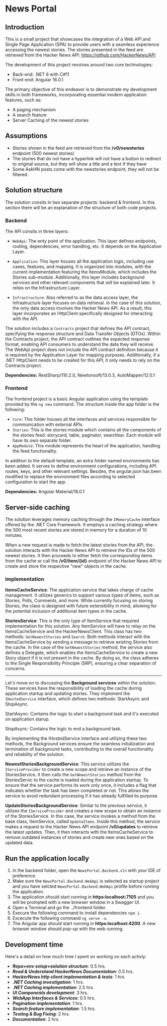 # News Portal
## Introduction
This is a small project that showcases the integration of a Web API and Single Page Application (SPA) to provide users with a seamless experience accessing the newest stories. The stories presented in the feed are retrieved from the Hacker News API: https://github.com/HackerNews/API

The development of this project revolves around two core technologies:
* Back-end: .NET 6 with C#11
* Front-end: Angular 16.0.1

The primary objective of this endeavor is to demonstrate my development skills in both frameworks, incorporating essential modern application features, such as:

* A paging mechanism
* A search feature
* Server Caching of the newest stories

## Assumptions
* Stories shown in the feed are retrieved from the **/v0/newstories** endpoint (500 newest stories)
* The stories that do not have a hyperlink will not have a button to redirect to original source, but they will show a title and a text if they have
* Some AskHN posts come with the newstories endpoint, they will not be filtered.

## Solution structure
The solution consits in two separate projects: backend & frontend. In this section there will be an explanation of the structure of both code projects.

### Backend
The API consits in three layers: 
* `WebApi`: The enty point of the application. This layer defines endpoints, routing, dependencies, error handling, etc. It depends on the Application Layer.

* `Application`: This layer houses all the application logic, including use cases, features, and mapping. It is organized into modules, with the current implementation featuring the ItemsModule, which includes the Stories sub-module. Additionally, this layer includes background services and other relevant components that will be explained later. It relies on the Infrastructure Layer.
    
* `Infrastructure`: Also referred to as the data access layer, the Infrastructure layer focuses on data retrieval. In the case of this solution, the only data access involves the Hacker News API. As a result, this layer incorporates an HttpClient specifically designed for interacting with the API.

The solution includes a `Contracts` project that defines the API contract, specifying the response structure and Data Transfer Objects (DTOs).
Within the Contracts project, the API contract outlines the expected response format, enabling API consumers to understand the data they will receive. The WebApi project does not include the API contract definition because it is required by the Application Layer for mapping purposes. Additionally, if a .NET HttpClient needs to be created for this API, it only needs to rely on the Contracts project.

**Dependencies:** RestSharp/110.2.0, Newtonsoft/13.0.3, AutoMapper/12.0.1


### Frontend
The frontend project is a basic Angular application using the template provided by the `ng new` command. The structure inside the app folder is the following:

* `Core`: This folder houses all the interfaces and services responsible for communication with external APIs.
* `Stories`: This is the stories module which contains all the components of the stories feed: storycard, table, paginator, searchbar. Each module will have its own separate folder.
* `AppModule`: This module represents the heart of the application, handling the feed functionality.

In addition to the default template, an extra folder named environments has been added. It serves to define environment configurations, including API routes, keys, and other relevant settings. Besides, the angular.json has been modified to replace the environment files according to selected configuration to start the app. 

**Dependencies:** Angular Material/16.0.1

## Server-side caching
The solution leverages memory caching through the `IMemoryCache` interface offered by the .NET Core Framework. It employs a caching strategy where the 500 most recent stories are stored in memory for a duration of 10 minutes.

When a new request is made to fetch the latest stories from the API, the solution interacts with the Hacker News API to retrieve the IDs of the 500 newest stories. It then proceeds to either fetch the corresponding items from the cache or call the **/v0/item/{id}** endpoint of the Hacker News API to create and store the respective "new" objects in the cache.

### Implementation
**ItemsCacheService**: The application service that takes charge of cache management. It utilizes generics to support various types of items, such as Stories, Polls, Comments, and more. While currently focusing on storing Stories, the class is designed with future extensibility in mind, allowing for the potential inclusion of additional item types in the cache.

**StoriesService**: This is the only type of ItemService that required implementation for this solution. Any ItemService will have to relay on the ItemsCacheService and the HackerNewsClient. This class has two methods: `GetNewestStories` and `Search`. Both methods interact with the ItemsCacheService by sending a message to retrieve existing Stories from the cache.
In the case of the `GetNewestStories` method, the service also defines a Delegate, which enables the ItemsCacheService to create a new Story object if it is not present in the cache. By doing so, the class adheres to the Single Responsibility Principle (SRP), ensuring a clear separation of concerns.

<hr>

Let's move on to discussing the **Background services** within the solution. These services have the responsibility of loading the cache during application startup and updating stories. They implement the `IHostedService` interface, which defines two methods: StartAsync and StopAsync.

StartAsync: Contains the logic to start a background task and it's executed on application starup.

StopAsync: Contains the logic to end a background task.

By implementing the IHostedService interface and utilizing these two methods, the Background services ensure the seamless initialization and termination of background tasks, contributing to the overall functionality and reliability of the solution.

**NewestStoriesBackgroundService**: This service utilizes the `IServiceProvider` to create a new scope and retrieve an instance of the StoriesService. It then calls the `GetNewestStories` method from the StoriesServic to the cache is loaded during the application startup. To ensure that the service performs its work only once, it includes a flag that indicates whether the task has been completed or not. This allows the service to avoid redundant processing if it has already fulfilled its purpose.

**UpdateStoriesBackgroundService**: Similar to the previous service, it utilizes the `IServiceProvider` and creates a new scope to obtain an instance of the StoriesService. In this case, the service invokes a method from the base class, ItemService, called `UpdateItems`. Inside this method, the service makes a request to the Hacker News API endpoint **/v0/updates** to retrieve the latest updates. Then, it then interacts with the ItemsCacheService to remove outdated instances of stories and create new ones based on the updated data.

## Run the application locally
1. In the backend folder, open the `NewsPortal.Backend.sln` with your IDE of preference.
2. Make sure the `NewsPortal.Backend.WebApi` is selected as startup project and you have selcted `NewsPortal.Backend.WebApi` profile before running the application.
3. The application should start running in **https:localhost:7105** and you will be prompted with a new browser window in a Swagger UI.
4. Open a Terminal and go the ../frontend folder.
5. Execure the following command to install dependencies `npm i`.
6. Excecute the following command `ng serve -o`.
7. The Angular app should start running in **https:localhost:4200**. A new browser window should pop-up with the web running.    

## Development time
Here's a detail on how much time I spent on working on each activiy:

- *__Repo+env setup+solution structure__*: 0.5 hrs.
- *__Read & Understand HackerNews Documentation__*: 0.5 hrs.
- *__HackerNews http client implementation & tests__*: 1 hrs.
- *__.NET Caching investigation__*: 1 hrs.
- *__.NET Caching implementation__*: 2.5 hrs.
- *__UI Components development__*: 3 hrs.
- *__WebApp Interfaces & Services__*: 0.5 hrs.
- *__Pagination implementation__*: 1 hrs.
- *__Search feature implementation__*: 1.5 hrs.
- *__Testing & Bug Fixing__*: 2 hrs.
- *__Documentation__*: 2 hrs.

